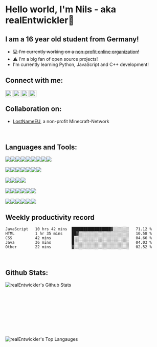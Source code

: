 # Hello world, I'm Nils - aka realEntwickler👋

## I am a 16 year old student from Germany!

- ~~💻 I'm currently working on a [non-profit online organization][lostnameweb]!~~
- ⚠ I'm a big fan of open source projects!
- I'm currently learning Python, JavaScript and C++ development!

## Connect with me:

[<img align="left" alt="realEntwickler | Twitter" width="22px" src="https://cdn.jsdelivr.net/npm/simple-icons@v3/icons/twitter.svg" />][twitter] 
[<img align="left" alt="realEntwickler | Instagram" width="22px" src="https://cdn.jsdelivr.net/npm/simple-icons@v3/icons/instagram.svg" />][instagram]
[<img align="left" alt="realEntwickler | Gitlab" width="22px" src="https://cdn.jsdelivr.net/npm/simple-icons@v3/icons/gitlab.svg" />][gitlab] 
[<img align="left" alt="realEntwickler | Github" width="22px" src="https://cdn.jsdelivr.net/npm/simple-icons@v3/icons/github.svg" />][github] 

<br>

## Collaboration on:

- [LostNameEU][lostnameweb], a non-profit Minecraft-Network
<br>

## Languages and Tools:


<img src="https://img.shields.io/badge/java-007396.svg?&style=for-the-badge&logo=java&logoColor=white"/><img src="https://img.shields.io/badge/Kotlin-FD7E51.svg?&style=for-the-badge&logo=kotlin&logoColor=white"/><img src="https://img.shields.io/badge/python-319440.svg?&style=for-the-badge&logo=python&logoColor=white"/><img src="https://img.shields.io/badge/maven-C71A36.svg?&style=for-the-badge&logo=apache%20maven&logoColor=white"/><img src="https://img.shields.io/badge/mysql-4479A1.svg?&style=for-the-badge&logo=mysql&logoColor=white"/><img src="https://img.shields.io/badge/mariadb-003545.svg?&style=for-the-badge&logo=mariadb&logoColor=white"/><img src="https://img.shields.io/badge/-MongoDB-13aa52?style=for-the-badge&logo=mongodb&logoColor=white"/><img src="https://img.shields.io/badge/JavaScript-F5DD1B?style=for-the-badge&logo=javascript&logoColor=white"/><img src="https://img.shields.io/badge/HTML-E54C21.svg?&style=for-the-badge"/>
<br>
<br>
<img src="https://img.shields.io/badge/IntelliJ%20IDEA-2071E6?style=for-the-badge&logo=intellij%20idea&logoColor=white"/><img src="https://img.shields.io/badge/PHPStorm-F62F88?style=for-the-badge&logo=phpstorm&logoColor=white"/><img src="https://img.shields.io/badge/PyCharm-20D088?style=for-the-badge&logo=pycharm&logoColor=white"/><img src="https://img.shields.io/badge/WebStorm-02C6D1?style=for-the-badge&logo=webstorm&logoColor=white"/><img src="https://img.shields.io/badge/GitKraken-138F84?style=for-the-badge&logo=gitkraken&logoColor=white"/><img src="https://img.shields.io/badge/visual%20studio%20code-007ACC.svg?&style=for-the-badge&logo=visual%20studio%20code&logoColor=white"/><img src="https://img.shields.io/badge/atom-0aa372.svg?&style=for-the-badge&logo=atom&logoColor=white"/>
<br>
<br>
<img src="https://img.shields.io/badge/git-F05032.svg?&style=for-the-badge&logo=git&logoColor=white"/><img src="https://img.shields.io/badge/gitlab%20-FCA121.svg?&style=for-the-badge&logo=gitlab&logoColor=white"/><img src="https://img.shields.io/badge/github%20-181717.svg?&style=for-the-badge&logo=github&logoColor=white"/><img src="https://img.shields.io/badge/gitea%20-5E9527.svg?&style=for-the-badge&logo=gitea&logoColor=white"/>
<br>
<br>
<img src="https://img.shields.io/badge/Vivaldi-E63737?style=for-the-badge&logo=vivaldi&logoColor=white"/><img src="https://img.shields.io/badge/Slack-2EB67D?style=for-the-badge&logo=slack&logoColor=white"/><img src="https://img.shields.io/badge/Spotify-1ED760?style=for-the-badge&logo=spotify&logoColor=white"/><img src="https://img.shields.io/badge/TeamSpeak 3-172E4A?style=for-the-badge&logo=teamspeak&logoColor=white"/><img src="https://img.shields.io/badge/TeamSpeak 5-269CCA?style=for-the-badge&logo=teamspeak&logoColor=white"/><img src="https://img.shields.io/badge/Adobe-FF0400?style=for-the-badge&logo=adobe&logoColor=white"/>
<br>
<br>
<img src="https://img.shields.io/badge/Microsoft Outlook-27A2E3.svg?&style=for-the-badge&logo=microsoft%20outlook&logoColor=white"/><img src="https://img.shields.io/badge/Microsoft Access-881421.svg?&style=for-the-badge&logo=microsoft%20access&logoColor=white"/><img src="https://img.shields.io/badge/Microsoft Word-185ABD.svg?&style=for-the-badge&logo=microsoft%20word&logoColor=white"/><img src="https://img.shields.io/badge/Microsoft Excel-107C41.svg?&style=for-the-badge&logo=microsoft%20word&logoColor=white"/><img src="https://img.shields.io/badge/Microsoft PowerPoint-C43E1C.svg?&style=for-the-badge&logo=microsoft%20powerpoint&logoColor=white"/><img src="https://img.shields.io/badge/Microsoft OneNote-7317A6.svg?&style=for-the-badge&logo=microsoft%20onenote&logoColor=white"/>
<br>

## Weekly productivity record

<!--START_SECTION:waka-->
```text
JavaScript   10 hrs 42 mins  █████████████████▓░░░░░░░   71.12 % 
HTML         1 hr 35 mins    ██▓░░░░░░░░░░░░░░░░░░░░░░   10.58 % 
CSS          42 mins         █░░░░░░░░░░░░░░░░░░░░░░░░   04.66 % 
Java         36 mins         █░░░░░░░░░░░░░░░░░░░░░░░░   04.03 % 
Other        22 mins         ▓░░░░░░░░░░░░░░░░░░░░░░░░   02.52 % 
```
<!--END_SECTION:waka-->
<br>

## Github Stats:
<img align="left" alt="realEntwickler's Github Stats" src="https://github-readme-stats.vercel.app/api?username=realEntwickler&show_icons=true&hide_border=true">
  <br>
  <br>
  <br>
  <br>
  <br>
  <br>
  <br>
  <br>
  <br>
  <br>
<img align="left" alt="realEntwickler's Top Langauges" src="https://github-readme-stats.vercel.app/api/top-langs/?username=realEntwickler">

[lostnameweb]: https://lostname.eu/
[twitter]: https://twitter.com/realEntwickler
[instagram]: https://instagram.com/realEntwickler
[telegram]: https://t.me/realEntwickler
[gitlab]: https://gitlab.com/realEntwickler
[github]: https://github.com/realEntwickler
